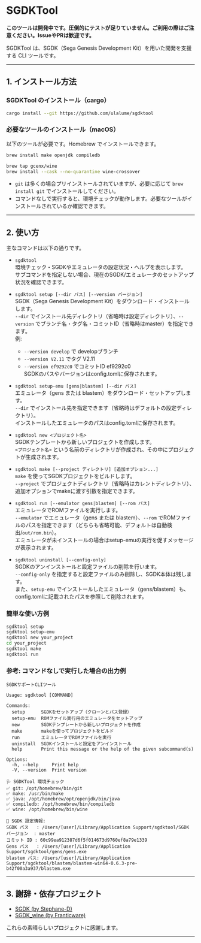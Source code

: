 # SGDKTool

**このツールは開発中です。圧倒的にテストが足りていません。ご利用の際はご注意ください。IssueやPRは歓迎です。**

SGDKTool は、SGDK（Sega Genesis Development Kit）を用いた開発を支援する CLI ツールです。

---

## 1. インストール方法

### SGDKTool のインストール（cargo）

```sh
cargo install --git https://github.com/ulalume/sgdktool
```

### 必要なツールのインストール（macOS）

以下のツールが必要です。Homebrew でインストールできます。

```sh
brew install make openjdk compiledb

brew tap gcenx/wine
brew install --cask --no-quarantine wine-crossover
```

- `git` は多くの場合プリインストールされていますが、必要に応じて `brew install git` でインストールしてください。
- コマンドなしで実行すると、環境チェックが動作します。必要なツールがインストールされているか確認できます。

---

## 2. 使い方

主なコマンドは以下の通りです。

- `sgdktool`  
  環境チェック・SGDKやエミュレータの設定状況・ヘルプを表示します。  
  サブコマンドを指定しない場合、現在のSGDK/エミュレータのセットアップ状況を確認できます。

- `sgdktool setup [--dir パス] [--version バージョン]`  
  SGDK（Sega Genesis Development Kit）をダウンロード・インストールします。  
  `--dir` でインストール先ディレクトリ（省略時は設定ディレクトリ）、`--version` でブランチ名・タグ名・コミットID（省略時はmaster）を指定できます。  
  例:  
    - `--version develop` で developブランチ  
    - `--version V2.11` でタグ V2.11  
    - `--version ef9292c0` でコミットID ef9292c0  
  SGDKのパスやバージョンはconfig.tomlに保存されます。

- `sgdktool setup-emu [gens|blastem] [--dir パス]`  
  エミュレータ（gens または blastem）をダウンロード・セットアップします。  
  `--dir` でインストール先を指定できます（省略時はデフォルトの設定ディレクトリ）。  
  インストールしたエミュレータのパスはconfig.tomlに保存されます。

- `sgdktool new <プロジェクト名>`  
  SGDKテンプレートから新しいプロジェクトを作成します。  
  `<プロジェクト名>` という名前のディレクトリが作成され、その中にプロジェクトが生成されます。

- `sgdktool make [--project ディレクトリ] [追加オプション...]`  
  `make` を使ってSGDKプロジェクトをビルドします。  
  `--project` でプロジェクトディレクトリ（省略時はカレントディレクトリ）、追加オプションでmakeに渡す引数を指定できます。

- `sgdktool run [--emulator gens|blastem] [--rom パス]`  
  エミュレータでROMファイルを実行します。  
  `--emulator` でエミュレータ（gens または blastem）、`--rom` でROMファイルのパスを指定できます（どちらも省略可能、デフォルトは自動検出/`out/rom.bin`）。  
  エミュレータが未インストールの場合はsetup-emuの実行を促すメッセージが表示されます。

- `sgdktool uninstall [--config-only]`  
  SGDKのアンインストールと設定ファイルの削除を行います。  
  `--config-only` を指定すると設定ファイルのみ削除し、SGDK本体は残します。  
  また、`setup-emu` でインストールしたエミュレータ（gens/blastem）も、config.tomlに記載されたパスを参照して削除されます。

### 簡単な使い方例

```sh
sgdktool setup
sgdktool setup-emu
sgdktool new your_project
cd your_project
sgdktool make
sgdktool run
```

### 参考: コマンドなしで実行した場合の出力例

```
SGDKサポートCLIツール

Usage: sgdktool [COMMAND]

Commands:
  setup      SGDKをセットアップ（クローンとパス登録）
  setup-emu  ROMファイル実行用のエミュレータをセットアップ
  new        SGDKテンプレートから新しいプロジェクトを作成
  make       makeを使ってプロジェクトをビルド
  run        エミュレータでROMファイルを実行
  uninstall  SGDKインストールと設定をアンインストール
  help       Print this message or the help of the given subcommand(s)

Options:
  -h, --help     Print help
  -V, --version  Print version

🩺 SGDKTool 環境チェック
✅ git: /opt/homebrew/bin/git
✅ make: /usr/bin/make
✅ java: /opt/homebrew/opt/openjdk/bin/java
✅ compiledb: /opt/homebrew/bin/compiledb
✅ wine: /opt/homebrew/bin/wine

📝 SGDK 設定情報:
SGDK パス   : /Users/[user]/Library/Application Support/sgdktool/SGDK
バージョン  : master
コミット ID : 60c99ea912387d6f5f014673d9760ef8a79e1339
Gens パス   : /Users/[user]/Library/Application Support/sgdktool/gens/gens.exe
blastem パス: /Users/[user]/Library/Application Support/sgdktool/blastem/blastem-win64-0.6.3-pre-b42f00a3a937/blastem.exe
```

---

## 3. 謝辞・依存プロジェクト

- [SGDK (by Stephane-D)](https://github.com/Stephane-D/SGDK)
- [SGDK_wine (by Franticware)](https://github.com/Franticware/SGDK_wine)

これらの素晴らしいプロジェクトに感謝します。

---
